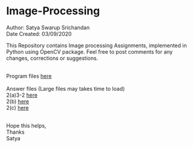 # Image-Processing

Author: Satya Swarup Srichandan<br />
Date Created: 03/09/2020

This Repository contains Image processing Assignments, implemented in Python using OpenCV package.
Feel free to post comments for any changes, corrections or suggestions.<br /><br />

 
Program files [here](https://github.com/satyaswarup98/Image-Processing/tree/master/Programs)<br /><br />
Answer files (Large files may takes time to load)<br />
2(a)3-2 [here](https://satyaswarup98.github.io/Image-Processing/2(a)3-2.html) <br />
2(b) [here](https://satyaswarup98.github.io/Image-Processing/2(b).html) <br />
2(c) [here](https://satyaswarup98.github.io/Image-Processing/2c.html) <br />
<br />



Hope this helps, <br />
Thanks<br />
Satya
